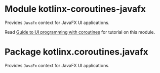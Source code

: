 # Module kotlinx-coroutines-javafx

Provides `JavaFx` context for JavaFX UI applications.

Read [Guide to UI programming with coroutines](https://github.com/Kotlin/kotlinx.coroutines/blob/master/ui/coroutines-guide-ui.md)
for tutorial on this module.

# Package kotlinx.coroutines.javafx

Provides `JavaFx` context for JavaFX UI applications.
